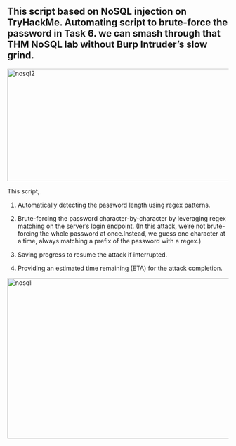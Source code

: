 ## This script based on NoSQL injection on TryHackMe. Automating script to brute-force the password in Task 6. we can smash through that THM NoSQL lab without Burp Intruder’s slow grind.

<img width="1218" height="256" alt="nosql2" src="https://github.com/user-attachments/assets/e82a2628-e81c-4066-a5d6-afae80c4588e" />

This script,
1. Automatically detecting the password length using regex patterns.

2. Brute-forcing the password character-by-character by leveraging regex matching on the server’s login endpoint.
(In this attack, we’re not brute-forcing the whole password at once.Instead, we guess one character at a time, always matching a prefix of the password with a regex.)
3. Saving progress to resume the attack if interrupted.

4. Providing an estimated time remaining (ETA) for the attack completion.

<img width="1092" height="365" alt="nosqli" src="https://github.com/user-attachments/assets/86dbc596-dddb-45f1-98f4-cc751bc3d7f3" />
